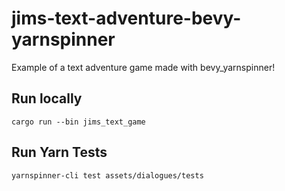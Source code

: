 # jims-text-adventure-bevy-yarnspinner
Example of a text adventure game made with bevy_yarnspinner! 


## Run locally
```
cargo run --bin jims_text_game
```

## Run Yarn Tests
```
yarnspinner-cli test assets/dialogues/tests
```
